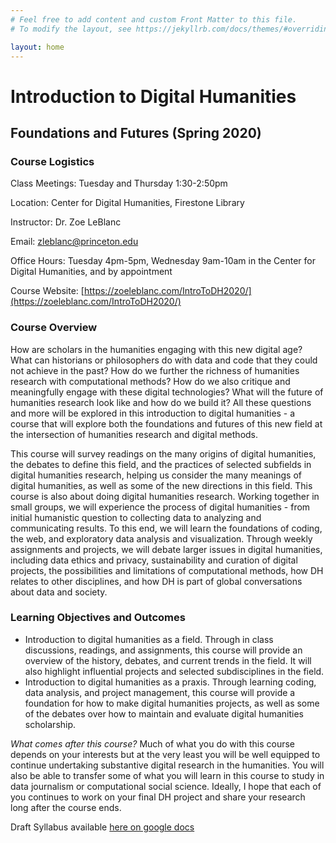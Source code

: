 ```yaml
---
# Feel free to add content and custom Front Matter to this file.
# To modify the layout, see https://jekyllrb.com/docs/themes/#overriding-theme-defaults

layout: home
---
```

# Introduction to Digital Humanities

## Foundations and Futures (Spring 2020)

### Course Logistics

Class Meetings: Tuesday and Thursday 1:30-2:50pm

Location: Center for Digital Humanities, Firestone Library

Instructor: Dr. Zoe LeBlanc

Email: zleblanc@princeton.edu

Office Hours: Tuesday 4pm-5pm, Wednesday 9am-10am in the Center for Digital Humanities, and by appointment

Course Website: [https://zoeleblanc.com/IntroToDH2020/](https://zoeleblanc.com/IntroToDH2020/)

### Course Overview

How are scholars in the humanities engaging with this new digital age? What can historians or philosophers do with data and code that they could not achieve in the past? How do we further the richness of humanities research with computational methods? How do we also critique and meaningfully engage with these digital technologies? What will the future of humanities research look like and how do we build it? All these questions and more will be explored in this introduction to digital humanities - a course that will explore both the foundations and futures of this new field at the intersection of humanities research and digital methods.

This course will survey readings on the many origins of digital humanities, the debates to define this field, and the practices of selected subfields in digital humanities research, helping us consider the many meanings of digital humanities, as well as some of the new directions in this field. This course is also about doing digital humanities research. Working together in small groups, we will experience the process of digital humanities - from initial humanistic question to collecting data to analyzing and communicating results. To this end, we will learn the foundations of coding, the web, and exploratory data analysis and visualization. Through weekly assignments and projects, we will debate larger issues in digital humanities, including data ethics and privacy, sustainability and curation of digital projects, the possibilities and limitations of computational methods, how DH relates to other disciplines, and how DH is part of global conversations about data and society.

### Learning Objectives and Outcomes

- Introduction to digital humanities as a field. Through in class discussions, readings, and assignments, this course will provide an overview of the history, debates, and current trends in the field. It will also highlight influential projects and selected subdisciplines in the field.
- Introduction to digital humanities as a praxis. Through learning coding, data analysis, and project management, this course will provide a foundation for how to make digital humanities projects, as well as some of the debates over how to maintain and evaluate digital humanities scholarship.
  
_What comes after this course?_
Much of what you do with this course depends on your interests but at the very least you will be well equipped to continue undertaking substantive digital research in the humanities. You will also be able to transfer some of what you will learn in this course to study in data journalism or computational social science. Ideally, I hope that each of you continues to work on your final DH project and share your research long after the course ends.

Draft Syllabus available [here on google docs](https://drive.google.com/file/d/18A1O5UeUjJZEXZT5o2qbHJirEs-PhDcd/view?usp=sharing)